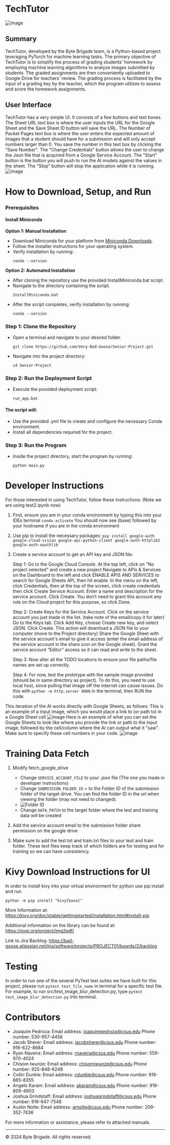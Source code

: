 # TechTutor

![image](https://github.com/Very-Bad-Goose/Senior-Project/assets/71528875/bbd8112f-7414-4646-b828-abc9ef22a103)


## Summary
TechTutor, developed by the Byte Brigade team, is a Python-based project leveraging PyTorch for machine learning tasks. The primary objective of TechTutor is to simplify the process of grading students' homework by employing machine learning algorithms to analyze images submitted by students. The graded assignments are then conveniently uploaded to Google Drive for teachers' review. The grading process is facilitated by the input of a grading key by the teacher, which the program utilizes to assess and score the homework assignments.





## User Interface
TechTutor has a very simple UI. It consists of a few buttons and text boxes. The Sheet URL text box is where the user inputs the URL for the Google Sheet and the Save Sheet ID button will save the URL. The Number of Packet Pages text box is where the user enters the expected amount of images that a student should have for a submission and will only accept numbers larger than 0. You save the number in this text box by clicking the "Save Number". The "Change Credentials" button allows the user to change the Json file that is acquired from a Google Service Account. The "Start" button is the button you will push to run the AI models against the values in the sheet. The "Stop" button will stop the application while it is running.
![image](https://github.com/user-attachments/assets/4fbade32-7dc4-43e9-9bc9-babdcff9fdb7)



# How to Download, Setup, and Run

### Prerequisites

#### Install Miniconda
**Option 1: Manual Installation**
- Download Miniconda for your platform from [Miniconda Downloads](https://docs.conda.io/en/latest/miniconda.html).
- Follow the installer instructions for your operating system.
- Verify installation by running:
  ```
  conda --version
  ```
**Option 2: Automated Installation**
- After cloning the repository use the provided InstallMiniconda.bat script.
- Navigate to the directory containing the script.
  ```
  InstallMiniconda.bat
  ```
- After the script completes, verify installation by running:
  ```
  conda --version
  ```
### Step 1: Clone the Repository
- Open a terminal and navigate to your desired folder.
  ```
  git clone https://github.com/Very-Bad-Goose/Senior-Project.git
  ```
- Navigate into the project directory:
  ```
  cd Senior-Project
  ```
### Step 2: Run the Deployment Script
- Execute the provided deployment script:
  ```
  run_app.bat
  ```
#### The script will:
- Use the provided .yml file to create and configure the necessary Conda environment.
- Install all dependencies required for the project.

### Step 3: Run the Program
- Inside the project directory, start the program by running:
  ```
  python main.py
  ```

# Developer Instructions

For those interested in using TechTutor, follow these instructions: (Note we are using test2.ipynb now)
1. First, ensure you are in your conda environment by typing this into your IDEs terminal
        `conda activate`
   You should now see (base) followed by your hostname if you are in the conda environment
2. Use pip to install the necessary packages:
   ```pip install google-auth google-cloud-vision google-api-python-client google-auth-httplib2 google-auth-oauthlib```
3. Create a service account to get an API key and JSON file:

   Step 1:
        Go to the Google Cloud Console.
        At the top left, click on "No project selected" and create a new project
        Navigate to APIs & Services on the Dashboard to the left and click ENABLE APIS AND SERVICES to search for Google Sheets API, then hit enable.
        In the menu on the left, click Credentials, then at the top of the screen, click create credentials then
        click Create Service Account.
        Enter a name and description for the service account. Click Create.
        You don’t need to grant this account any role on the Cloud project for this purpose, so click Done.

   Step 2:
        Create Keys for the Service Account.
        Click on the service account you just made in the list. (take note of the email/copy it for later)
        Go to the Keys tab.
        Click Add Key, choose Create new key, and select JSON. Click Create.
        This action will download a JSON file to your computer (move to the Project directory)
        Share the Google Sheet with the service account's email to give it access
        (enter the email address of the service account in the share icon on the Google sheet). 
        Grant the service account “Editor” access so it can read and write to the sheet.
   
   Step 3:
        Now alter all the TODO locations to ensure your file paths/file names are set up correctly.

   Step 4:
        For now, test the prototype with the sample image provided (should be in same directory as project).
        To do this, you need to use local host, since pulling that image off the internet can cause issues.
        Do this with ```python -m http.server 8000``` in the terminal, then RUN the code.
   
This iteration of the AI works directly with Google Sheets, as follows:
This is an example of a input image, which you would place a link to (or path to) in a Google Sheet cell
![image](https://github.com/Very-Bad-Goose/Senior-Project/blob/main/src/assests/dogcat.png)
Here is an example of what you can set the Google Sheets to look like where you provide the link or path to the input
image, followed by the cell/column where the AI can output what it "saw". Make sure to specify these cell numbers in your code.
![image](https://github.com/Very-Bad-Goose/Senior-Project/blob/main/src/assests/googleSheetsView.png)

# Training Data Fetch
1. Modify fetch_google_drive
   
   * Change `SERVICE_ACCOUNT_FILE` to your .json file (The one you made in developer instructions)
   * Change `SUBMISSION_FOLDER_ID` = to the Folder ID of the submission folder of the target drive. You can find the folder ID in the url when viewing the folder (may not need to changed).
   * ![Folder ID](https://github.com/user-attachments/assets/f1390b0c-151a-46b4-a2c0-5e9eba3c899e)
   * Change `DATA_PATCH` to the target folder where the test and training data will be created

2. Add the service account email to the submission folder share permission on the google drive
3. Make sure to add the test.txt and train.txt files to your test and train folder. These text files keep track of which folders are for testing and for training so we can have consistency.


# Kivy Download Instructions for UI
In order to install kivy into your virtual environment for python use pip install and run

```python -m pip install "kivy[base]"```

More Information at: https://kivy.org/doc/stable/gettingstarted/installation.html#install-pip

Additional information on the library can be found at: https://pypi.org/project/img2pdf/

Link to Jira Backlog: https://bad-goose.atlassian.net/jira/software/projects/PROJECT01/boards/2/backlog
# Testing

In order to run one of the several PyTest test suites we have built for this project, please run ```pytest test_file_name``` in terminal for a specific test file. For example, to run src/test_image_blur_detection.py, type ```pytest test_image_blur_detection.py``` into terminal.

# Contributors

- Joaquim Pedroza: Email address: joaquimpedroza@csus.edu Phone number: 530-957-4456 
- Jacob Sherer: Email address: jacobsherer@csus.edu Phone number: 916-622-8684 
- Ryan Naveira: Email address: rnaveira@csus.edu Phone number: 559-970-4024 
- Chisom Iwunze: Email address: chisomiwunze@csus.edu Phone number: 925-848-6248
- Collin Dunkle: Email address: cdunkle@csus.edu Phone number: 916-865-8355 
- Angelo Karam: Email address: akaram@csus.edu Phone number: 916-809-4903 
- Joshua Grindstaff: Email address: joshuagrindstaff@csus.edu Phone number: 916-647-7548 
- Austin Nolte: Email address: arnolte@csus.edu Phone number: 209-352-7436 


For more information or assistance, please refer to attached manuals.

---

© 2024 Byte Brigade. All rights reserved.
